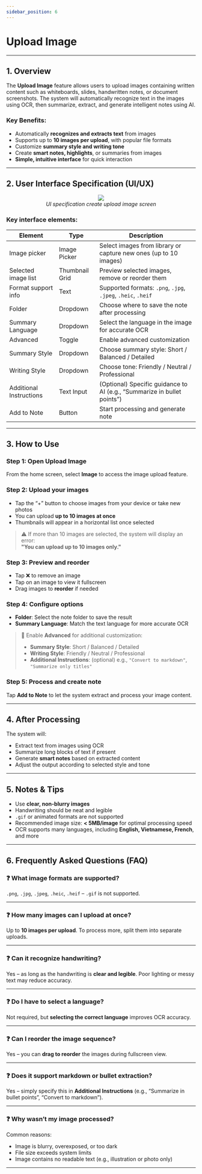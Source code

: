 ```yaml
---
sidebar_position: 6
---
```


# Upload Image

---

## 1. Overview

The **Upload Image** feature allows users to upload images containing written content such as whiteboards, slides, handwritten notes, or document screenshots. The system will automatically recognize text in the images using OCR, then summarize, extract, and generate intelligent notes using AI.

### Key Benefits:

- Automatically **recognizes and extracts text** from images
- Supports up to **10 images per upload**, with popular file formats
- Customize **summary style and writing tone**
- Create **smart notes, highlights**, or summaries from images
- **Simple, intuitive interface** for quick interaction

---

## 2. User Interface Specification (UI/UX)

<p align="center">
 <img src="https://pub-661d733d32f14d8684c7617d2f2e3372.r2.dev/docs/create_upload_image.png"/>
 <br />
 <em>UI specification create upload image screen</em>
</p>

### Key interface elements:

| Element                 | Type           | Description                                                             |
| ----------------------- | -------------- | ----------------------------------------------------------------------- |
| Image picker            | Image Picker   | Select images from library or capture new ones (up to 10 images)        |
| Selected image list     | Thumbnail Grid | Preview selected images, remove or reorder them                         |
| Format support info     | Text           | Supported formats: `.png`, `.jpg`, `.jpeg`, `.heic`, `.heif`            |
| Folder                  | Dropdown       | Choose where to save the note after processing                          |
| Summary Language        | Dropdown       | Select the language in the image for accurate OCR                       |
| Advanced                | Toggle         | Enable advanced customization                                           |
| Summary Style           | Dropdown       | Choose summary style: Short / Balanced / Detailed                       |
| Writing Style           | Dropdown       | Choose tone: Friendly / Neutral / Professional                          |
| Additional Instructions | Text Input     | (Optional) Specific guidance to AI (e.g., “Summarize in bullet points”) |
| Add to Note             | Button         | Start processing and generate note                                      |

---

## 3. How to Use

### Step 1: Open Upload Image

From the home screen, select **Image** to access the image upload feature.

### Step 2: Upload your images

- Tap the “+” button to choose images from your device or take new photos
- You can upload **up to 10 images at once**
- Thumbnails will appear in a horizontal list once selected

> ⚠️ If more than 10 images are selected, the system will display an error:  
> **"You can upload up to 10 images only."**

### Step 3: Preview and reorder

- Tap ❌ to remove an image
- Tap on an image to view it fullscreen
- Drag images to **reorder** if needed

### Step 4: Configure options

- **Folder**: Select the note folder to save the result
- **Summary Language**: Match the text language for more accurate OCR

> 🧠 Enable **Advanced** for additional customization:
>
> - **Summary Style**: Short / Balanced / Detailed
> - **Writing Style**: Friendly / Neutral / Professional
> - **Additional Instructions**: (optional) e.g., `"Convert to markdown"`, `"Summarize only titles"`

### Step 5: Process and create note

Tap **Add to Note** to let the system extract and process your image content.

---

## 4. After Processing

The system will:

- Extract text from images using OCR
- Summarize long blocks of text if present
- Generate **smart notes** based on extracted content
- Adjust the output according to selected style and tone

---

## 5. Notes & Tips

- Use **clear, non-blurry images**
- Handwriting should be neat and legible
- `.gif` or animated formats are not supported
- Recommended image size: **< 5MB/image** for optimal processing speed
- OCR supports many languages, including **English, Vietnamese, French**, and more

---

## 6. Frequently Asked Questions (FAQ)

### ❓ What image formats are supported?

`.png`, `.jpg`, `.jpeg`, `.heic`, `.heif` – `.gif` is not supported.

---

### ❓ How many images can I upload at once?

Up to **10 images per upload**. To process more, split them into separate uploads.

---

### ❓ Can it recognize handwriting?

Yes – as long as the handwriting is **clear and legible**. Poor lighting or messy text may reduce accuracy.

---

### ❓ Do I have to select a language?

Not required, but **selecting the correct language** improves OCR accuracy.

---

### ❓ Can I reorder the image sequence?

Yes – you can **drag to reorder** the images during fullscreen view.

---

### ❓ Does it support markdown or bullet extraction?

Yes – simply specify this in **Additional Instructions** (e.g., “Summarize in bullet points”, “Convert to markdown”).

---

### ❓ Why wasn’t my image processed?

Common reasons:

- Image is blurry, overexposed, or too dark
- File size exceeds system limits
- Image contains no readable text (e.g., illustration or photo only)

---

